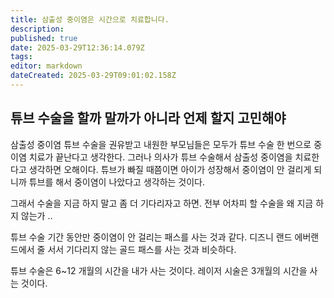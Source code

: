```yaml
---
title: 삼출성 중이염은 시간으로 치료합니다.
description: 
published: true
date: 2025-03-29T12:36:14.079Z
tags: 
editor: markdown
dateCreated: 2025-03-29T09:01:02.158Z
---
```



## 튜브 수술을 할까 말까가 아니라 언제 할지 고민해야 
삼출성 중이염 튜브 수술을 권유받고 내원한 부모님들은 모두가 튜브 수술 한 번으로 중이염 치료가 끝난다고 생각한다. 
그러나 의사가 튜브 수술해서 삼출성 중이염을 치료한다고 생각하면 오해이다. 
튜브가 빠질 때쯤이면 아이가 성장해서 중이염이 안 걸리게 되니까 튜브를 해서 중이염이 나았다고 생각하는 것이다. 

그래서 수술을 지금 하지 말고 좀 더 기다리자고 하면. 
전부 어차피 할 수술을 왜 지금 하지 않는가 ..


튜브 수술 기간 동안만 중이염이 안 걸리는 패스를 사는 것과 같다. 
디즈니 랜드 에버랜드에서 줄 서서 기다리지 않는 골드 패스를 사는 것과 비슷하다. 


튜브 수술은 6~12  개월의 시간을 내가 사는 것이다. 
레이저 시술은 3개월의 시간을 사는 것이다. 




